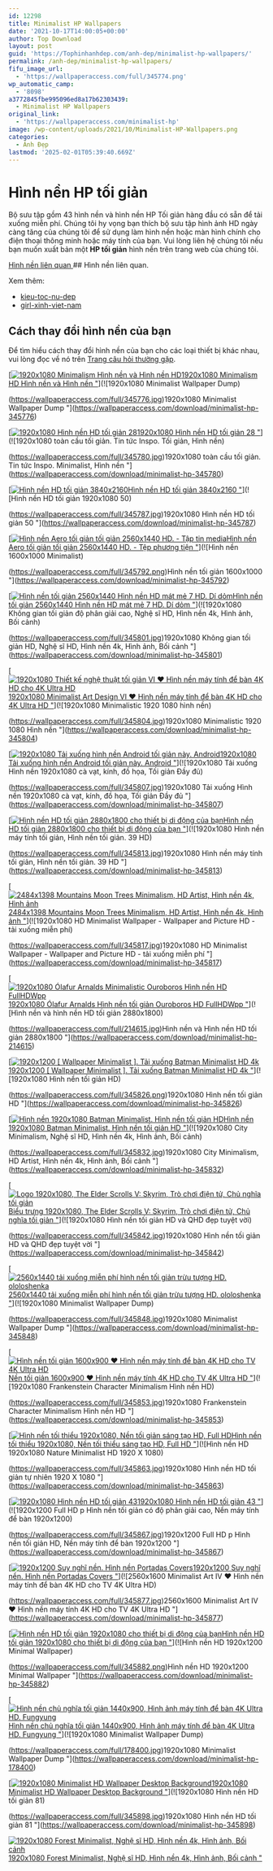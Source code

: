 ```yaml
---
id: 12298
title: Minimalist HP Wallpapers
date: '2021-10-17T14:00:05+00:00'
author: Top Download
layout: post
guid: 'https://Tophinhanhdep.com/anh-dep/minimalist-hp-wallpapers/'
permalink: /anh-dep/minimalist-hp-wallpapers/
fifu_image_url:
  - 'https://wallpaperaccess.com/full/345774.png'
wp_automatic_camp:
  - '8098'
a3772845fbe995096ed8a17b62303439:
  - Minimalist HP Wallpapers
original_link:
  - 'https://wallpaperaccess.com/minimalist-hp'
image: /wp-content/uploads/2021/10/Minimalist-HP-Wallpapers.png
categories:
  - Ảnh Đẹp
lastmod: '2025-02-01T05:39:40.669Z'
---
```

# Hình nền HP tối giản

Bộ sưu tập gồm 43 hình nền và hình nền HP Tối giản hàng đầu có sẵn để tải xuống miễn phí. Chúng tôi hy vọng bạn thích bộ sưu tập hình ảnh HD ngày càng tăng của chúng tôi để sử dụng làm hình nền hoặc màn hình chính cho điện thoại thông minh hoặc máy tính của bạn. Vui lòng liên hệ chúng tôi nếu bạn muốn xuất bản một **HP tối giản** hình nền trên trang web của chúng tôi.

[Hình nền liên quan ](#related) ## Hình nền liên quan.

   
 Xem thêm:

   
- [kieu-toc-nu-dep](https://tophinhanhdep.com/toc-dep/kieu-toc-nu-dep/)
- [girl-xinh-viet-nam](https://tophinhanhdep.com/gai-xinh/girl-xinh-viet-nam/)

## Cách thay đổi hình nền của bạn

Để tìm hiểu cách thay đổi hình nền của bạn cho các loại thiết bị khác nhau, vui lòng đọc về nó trên [Trang câu hỏi thường gặp](https://tophinhanhdep.com/faq/).

  
[[![1920x1080 Minimalism Hình nền và Hình nền HD](https://wallpaperaccess.com/full/345774.png)1920x1080 Minimalism HD Hình nền và Hình nền "](https://wallpaperaccess.com/download/minimalist-hp-345774)](![1920x1080 Minimalist Wallpaper Dump)

(https://wallpaperaccess.com/full/345776.jpg)1920x1080 Minimalist Wallpaper Dump "](https://wallpaperaccess.com/download/minimalist-hp-345776)

[[![1920x1080 Hình nền HD tối giản 28](https://wallpaperaccess.com/full/345779.jpg)1920x1080 Hình nền HD tối giản 28 "](https://wallpaperaccess.com/download/minimalist-hp-345779)](![1920x1080 toàn cầu tối giản.  Tin tức Inspo.  Tối giản, Hình nền)

(https://wallpaperaccess.com/full/345780.jpg)1920x1080 toàn cầu tối giản. Tin tức Inspo. Minimalist, Hình nền "](https://wallpaperaccess.com/download/minimalist-hp-345780)

[[![Hình nền HD tối giản 3840x2160](https://wallpaperaccess.com/full/345781.jpg)Hình nền HD tối giản 3840x2160 "](https://wallpaperaccess.com/download/minimalist-hp-345781)](![Hình nền HD tối giản 1920x1080 50)

(https://wallpaperaccess.com/full/345787.jpg)1920x1080 Hình nền HD tối giản 50 "](https://wallpaperaccess.com/download/minimalist-hp-345787)

[[![Hình nền Aero tối giản tối giản 2560x1440 HD.  - Tập tin media](https://wallpaperaccess.com/full/345789.jpg)Hình nền Aero tối giản tối giản 2560x1440 HD. - Tệp phương tiện "](https://wallpaperaccess.com/download/minimalist-hp-345789)](![Hình nền 1600x1000 Minimalist)

(https://wallpaperaccess.com/full/345792.png)Hình nền tối giản 1600x1000 "](https://wallpaperaccess.com/download/minimalist-hp-345792)

[[![Hình nền tối giản 2560x1440 Hình nền HD mát mẻ 7 HD.  Dí dỏm](https://wallpaperaccess.com/full/268534.jpg)Hình nền tối giản 2560x1440 Hình nền HD mát mẻ 7 HD. Dí dỏm "](https://wallpaperaccess.com/download/minimalist-hp-268534)](![1920x1080 Không gian tối giản độ phân giải cao, Nghệ sĩ HD, Hình nền 4k, Hình ảnh, Bối cảnh)

(https://wallpaperaccess.com/full/345801.jpg)1920x1080 Không gian tối giản HD, Nghệ sĩ HD, Hình nền 4k, Hình ảnh, Bối cảnh "](https://wallpaperaccess.com/download/minimalist-hp-345801)

[[![1920x1080 Thiết kế nghệ thuật tối giản VI ❤ Hình nền máy tính để bàn 4K HD cho 4K Ultra HD](https://wallpaperaccess.com/full/142356.jpg)1920x1080 Minimalist Art Design VI ❤ Hình nền máy tính để bàn 4K HD cho 4K Ultra HD "](https://wallpaperaccess.com/download/minimalist-hp-142356)](![1920x1080 Minimalistic 1920 1080 hình nền)

(https://wallpaperaccess.com/full/345804.jpg)1920x1080 Minimalistic 1920 1080 Hình nền "](https://wallpaperaccess.com/download/minimalist-hp-345804)

[[![1920x1080 Tải xuống hình nền Android tối giản này.  Android](https://wallpaperaccess.com/full/345806.jpg)1920x1080 Tải xuống hình nền Android tối giản này. Android "](https://wallpaperaccess.com/download/minimalist-hp-345806)](![1920x1080 Tải xuống Hình nền 1920x1080 cà vạt, kính, đồ họa, Tối giản Đầy đủ)

(https://wallpaperaccess.com/full/345807.jpg)1920x1080 Tải xuống Hình nền 1920x1080 cà vạt, kính, đồ họa, Tối giản Đầy đủ "](https://wallpaperaccess.com/download/minimalist-hp-345807)

[[![Hình nền HD tối giản 2880x1800 cho thiết bị di động của bạn](https://wallpaperaccess.com/full/345811.png)Hình nền HD tối giản 2880x1800 cho thiết bị di động của bạn "](https://wallpaperaccess.com/download/minimalist-hp-345811)](![1920x1080 Hình nền máy tính tối giản, Hình nền tối giản.  39 HD)

(https://wallpaperaccess.com/full/345813.jpg)1920x1080 Hình nền máy tính tối giản, Hình nền tối giản. 39 HD "](https://wallpaperaccess.com/download/minimalist-hp-345813)

[[![2484x1398 Mountains Moon Trees Minimalism, HD Artist, Hình nền 4k, Hình ảnh](https://wallpaperaccess.com/full/345816.jpg)2484x1398 Mountains Moon Trees Minimalism, HD Artist, Hình nền 4k, Hình ảnh "](https://wallpaperaccess.com/download/minimalist-hp-345816)](![1920x1080 HD Minimalist Wallpaper - Wallpaper and Picture HD - tải xuống miễn phí)

(https://wallpaperaccess.com/full/345817.jpg)1920x1080 HD Minimalist Wallpaper - Wallpaper and Picture HD - tải xuống miễn phí "](https://wallpaperaccess.com/download/minimalist-hp-345817)

[[![1920x1080 Ólafur Arnalds Minimalistic Ouroboros Hình nền HD FullHDWpp](https://wallpaperaccess.com/full/345821.jpg)1920x1080 Ólafur Arnalds Hình nền tối giản Ouroboros HD FullHDWpp "](https://wallpaperaccess.com/download/minimalist-hp-345821)](![Hình nền và hình nền HD tối giản 2880x1800)

(https://wallpaperaccess.com/full/214615.jpg)Hình nền và Hình nền HD tối giản 2880x1800 "](https://wallpaperaccess.com/download/minimalist-hp-214615)

[[![1920x1200 [ Wallpaper Minimalist ].  Tải xuống Batman Minimalist HD 4k](https://wallpaperaccess.com/full/178408.jpg)1920x1200 \[ Wallpaper Minimalist \]. Tải xuống Batman Minimalist HD 4k "](https://wallpaperaccess.com/download/minimalist-hp-178408)](![1920x1080 Hình nền tối giản HD)

(https://wallpaperaccess.com/full/345826.png)1920x1080 Hình nền tối giản HD "](https://wallpaperaccess.com/download/minimalist-hp-345826)

[[![Hình nền 1920x1080 Batman Minimalist.  Hình nền tối giản HD](https://wallpaperaccess.com/full/345831.jpg)Hình nền 1920x1080 Batman Minimalist. Hình nền tối giản HD "](https://wallpaperaccess.com/download/minimalist-hp-345831)](![1920x1080 City Minimalism, Nghệ sĩ HD, Hình nền 4k, Hình ảnh, Bối cảnh)

(https://wallpaperaccess.com/full/345832.jpg)1920x1080 City Minimalism, HD Artist, Hình nền 4k, Hình ảnh, Bối cảnh "](https://wallpaperaccess.com/download/minimalist-hp-345832)

[[![Logo 1920x1080, The Elder Scrolls V: Skyrim, Trò chơi điện tử, Chủ nghĩa tối giản](https://wallpaperaccess.com/full/345833.jpg)Biểu trưng 1920x1080, The Elder Scrolls V: Skyrim, Trò chơi điện tử, Chủ nghĩa tối giản "](https://wallpaperaccess.com/download/minimalist-hp-345833)](![1920x1080 Hình nền tối giản HD và QHD đẹp tuyệt vời)

(https://wallpaperaccess.com/full/345842.jpg)1920x1080 Hình nền tối giản HD và QHD đẹp tuyệt vời "](https://wallpaperaccess.com/download/minimalist-hp-345842)

[[![2560x1440 tải xuống miễn phí hình nền tối giản trừu tượng HD.  ololoshenka](https://wallpaperaccess.com/full/345845.jpg)2560x1440 tải xuống miễn phí hình nền tối giản trừu tượng HD. ololoshenka "](https://wallpaperaccess.com/download/minimalist-hp-345845)](![1920x1080 Minimalist Wallpaper Dump)

(https://wallpaperaccess.com/full/345848.jpg)1920x1080 Minimalist Wallpaper Dump "](https://wallpaperaccess.com/download/minimalist-hp-345848)

[[![Hình nền tối giản 1600x900 ❤ Hình nền máy tính để bàn 4K HD cho TV 4K Ultra HD](https://wallpaperaccess.com/full/345851.jpg)Nền tối giản 1600x900 ❤ Hình nền máy tính 4K HD cho TV 4K Ultra HD "](https://wallpaperaccess.com/download/minimalist-hp-345851)](![1920x1080 Frankenstein Character Minimalism Hình nền HD)

(https://wallpaperaccess.com/full/345853.jpg)1920x1080 Frankenstein Character Minimalism Hình nền HD "](https://wallpaperaccess.com/download/minimalist-hp-345853)

[[![Hình nền tối thiểu 1920x1080, Nền tối giản sáng tạo HD, Full HD](https://wallpaperaccess.com/full/345861.jpg)Hình nền tối thiểu 1920x1080, Nền tối thiểu sáng tạo HD, Full HD "](https://wallpaperaccess.com/download/minimalist-hp-345861)](![Hình nền HD 1920x1080 Nature Minimalist HD 1920 X 1080)

(https://wallpaperaccess.com/full/345863.jpg)1920x1080 Hình nền HD tối giản tự nhiên 1920 X 1080 "](https://wallpaperaccess.com/download/minimalist-hp-345863)

[[![1920x1080 Hình nền HD tối giản 43](https://wallpaperaccess.com/full/141402.jpg)1920x1080 Hình nền HD tối giản 43 "](https://wallpaperaccess.com/download/minimalist-hp-141402)](![1920x1200 Full HD p Hình nền tối giản có độ phân giải cao, Nền máy tính để bàn 1920x1200)

(https://wallpaperaccess.com/full/345867.jpg)1920x1200 Full HD p Hình nền tối giản HD, Nền máy tính để bàn 1920x1200 "](https://wallpaperaccess.com/download/minimalist-hp-345867)

[[![1920x1200 Suy nghĩ nền.  Hình nền Portadas Covers](https://wallpaperaccess.com/full/345873.jpg)1920x1200 Suy nghĩ nền. Hình nền Portadas Covers "](https://wallpaperaccess.com/download/minimalist-hp-345873)](![2560x1600 Minimalist Art IV ❤ Hình nền máy tính để bàn 4K HD cho TV 4K Ultra HD)

(https://wallpaperaccess.com/full/345877.jpg)2560x1600 Minimalist Art IV ❤ Hình nền máy tính 4K HD cho TV 4K Ultra HD "](https://wallpaperaccess.com/download/minimalist-hp-345877)

[[![Hình nền HD tối giản 1920x1080 cho thiết bị di động của bạn](https://wallpaperaccess.com/full/345881.png)Hình nền HD tối giản 1920x1080 cho thiết bị di động của bạn "](https://wallpaperaccess.com/download/minimalist-hp-345881)](![Hình nền HD 1920x1200 Minimal Wallpaper)

(https://wallpaperaccess.com/full/345882.png)Hình nền HD 1920x1200 Minimal Wallpaper "](https://wallpaperaccess.com/download/minimalist-hp-345882)

[[![Hình nền chủ nghĩa tối giản 1440x900, Hình ảnh máy tính để bàn 4K Ultra HD.  Fungyung](https://wallpaperaccess.com/full/97885.png)Hình nền chủ nghĩa tối giản 1440x900, Hình ảnh máy tính để bàn 4K Ultra HD. Fungyung "](https://wallpaperaccess.com/download/minimalist-hp-97885)](![1920x1080 Minimalist Wallpaper Dump)

(https://wallpaperaccess.com/full/178400.jpg)1920x1080 Minimalist Wallpaper Dump "](https://wallpaperaccess.com/download/minimalist-hp-178400)

[[![1920x1080 Minimalist HD Wallpaper Desktop Background](https://wallpaperaccess.com/full/345895.jpg)1920x1080 Minimalist HD Wallpaper Desktop Background "](https://wallpaperaccess.com/download/minimalist-hp-345895)](![1920x1080 Hình nền HD tối giản 81)

(https://wallpaperaccess.com/full/345898.jpg)1920x1080 Hình nền HD tối giản 81 "](https://wallpaperaccess.com/download/minimalist-hp-345898)

[![1920x1080 Forest Minimalist, Nghệ sĩ HD, Hình nền 4k, Hình ảnh, Bối cảnh](https://wallpaperaccess.com/full/203513.png)1920x1080 Forest Minimalist, Nghệ sĩ HD, Hình nền 4k, Hình ảnh, Bối cảnh "](https://wallpaperaccess.com/download/minimalist-hp-203513)
